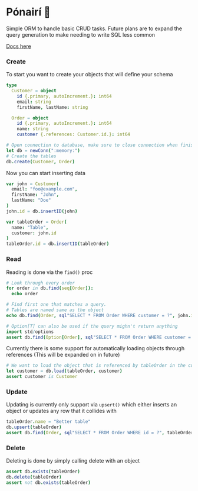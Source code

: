 # Pónairí 🫘

Simple ORM to handle basic CRUD tasks. Future plans are to expand the query generation to make needing to write SQL less common

[Docs here](https://tempdocs.netlify.app/ponairi/stable/ponairi.html)

### Create

To start you want to create your objects that will define your schema

```nim
type
  Customer = object
    id {.primary, autoIncrement.}: int64
    email: string
    firstName, lastName: string

  Order = object
    id {.primary, autoIncrement.}: int64
    name: string
    customer {.references: Customer.id.}: int64

# Open connection to database, make sure to close connection when finished
let db = newConn(":memory:")
# Create the tables
db.create(Customer, Order)
```

Now you can start inserting data

```nim
var john = Customer(
  email: "foo@example.com",
  firstName: "John",
  lastName: "Doe"
)
john.id = db.insertID(john)

var tableOrder = Order(
  name: "Table",
  customer: john.id
)
tableOrder.id = db.insertID(tableOrder)
```

### Read

Reading is done via the `find()` proc

```nim
# Look through every order
for order in db.find(seq[Order]):
  echo order

# Find first one that matches a query.
# Tables are named same as the object
echo db.find(Order, sql"SELECT * FROM Order WHERE customer = ?", john.id)

# Option[T] can also be used if the query mighn't return anything
import std/options
assert db.find(Option[Order], sql"SELECT * FROM Order WHERE customer = 99999").isNone
```

Currently there is some support for automatically loading objects through references (This will be expanded on in future)

```nim
# We want to load the object that is referenced by tableOrder in the customer field
let customer = db.load(tableOrder, customer)
assert customer is Customer
```

### Update

Updating is currently only support via `upsert()` which either inserts an object or updates any row that it collides with

```nim
tableOrder.name = "Better table"
db.upsert(tableOrder)
assert db.find(Order, sql"SELECT * FROM Order WHERE id = ?", tableOrder.id).name == "Better table"
```

### Delete

Deleting is done by simply calling delete with an object

```nim
assert db.exists(tableOrder)
db.delete(tableOrder)
assert not db.exists(tableOrder)
```

